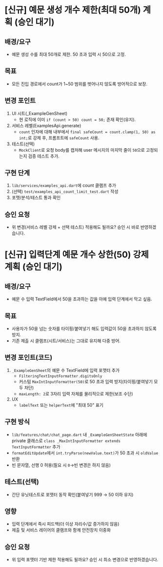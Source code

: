 
# [신규] 예문 생성 개수 제한(최대 50개) 계획 (승인 대기)

## 배경/요구
- 예문 생성 수를 최대 50개로 제한. 50 초과 입력 시 50으로 고정.

## 목표
- 모든 진입 경로에서 count가 1~50 범위를 벗어나지 않도록 방어적으로 보장.

## 변경 포인트
1) UI 시트(_ExampleGenSheet)
   - 현 로직에 이미 `if (count > 50) count = 50;` 존재 확인(유지).
2) 서비스 레벨(ExamplesApi.generate)
   - `count` 인자에 대해 내부에서 `final safeCount = count.clamp(1, 50) as int;`로 강제 후, 프롬프트에 `safeCount` 사용.
3) 테스트(선택)
   - `MockClient`로 요청 body를 캡처해 user 메시지의 마지막 줄이 `50`으로 고정되는지 검증 테스트 추가.

## 구현 단계
1) `lib/services/examples_api.dart`에 count 클램프 추가
2) (선택) `test/examples_api_count_limit_test.dart` 작성
3) 포맷/분석/테스트 통과 확인

## 승인 요청
- 위 변경(서비스 레벨 강제 + 선택 테스트) 적용해도 될까요? 승인 시 바로 반영하겠습니다.


# [신규] 입력단계 예문 개수 상한(50) 강제 계획 (승인 대기)

## 배경/요구
- 예문 수 입력 TextField에서 50을 초과하는 값을 아예 입력 단계에서 막고 싶음.

## 목표
- 사용자가 50을 넘는 숫자를 타이핑/붙여넣기 해도 입력값이 50을 초과하지 않도록 방지.
- 기존 제출 시 클램프(시트/서비스)는 그대로 유지해 다중 방어.

## 변경 포인트(코드)
1) `_ExampleGenSheet`의 예문 수 TextField에 입력 포맷터 추가
   - `FilteringTextInputFormatter.digitsOnly`
   - 커스텀 `MaxIntInputFormatter(50)`로 50 초과 입력 방지(타이핑/붙여넣기 모두 차단)
   - `maxLength: 2`로 3자리 입력 자체를 물리적으로 제한(보조 수단)
2) UX
   - `labelText` 또는 `helperText`에 "최대 50" 표기

## 구현 방식
- `lib/features/chat/chat_page.dart` 내 `_ExampleGenSheetState` 아래에 private 클래스로 `class _MaxIntInputFormatter extends TextInputFormatter` 추가
- `formatEditUpdate`에서 `int.tryParse(newValue.text)`가 50 초과 시 `oldValue` 반환
- 빈 문자열, 선행 0 허용(필요 시 `0`→빈 변경은 하지 않음)

## 테스트(선택)
- 간단 유닛테스트로 포맷터 동작 확인(붙여넣기 999 → 50 이하 유지)

## 영향
- 입력 단계에서 즉시 피드백(더 이상 자리수/값 증가하지 않음)
- 제출 및 서비스 레이어의 클램프와 함께 안전장치 이중화

## 승인 요청
- 위 입력 포맷터 기반 제한 적용해도 될까요? 승인 시 최소 변경으로 반영하겠습니다.
